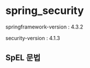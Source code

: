 # spring_security

springframework-version : 4.3.2

security-version : 4.1.3

SpEL 문법
-------------

